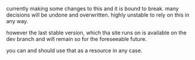 currently making some changes to this and it is bound to break. many decisions will be undone and overwritten.
highly unstable to rely on this in any way.

however the last stable version, which tha site runs on is available on the dev branch and will remain so for the foreseeable future.

you can and should use that as a resource in any case.
